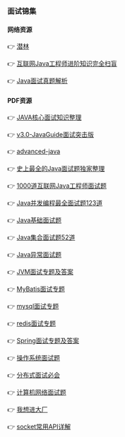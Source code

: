 ### 面试锦集


#### 网络资源
👉 [潜林](https://www.cnblogs.com/fyql)


👉 [互联网Java工程师进阶知识完全扫盲](https://doocs.gitee.io/advanced-java/#/)


👉 [Java面试真题解析](https://gitee.com/mydb/interview)


#### PDF资源
👉 [JAVA核心面试知识整理](http://pdf.sonin.cn)


👉 [v3.0-JavaGuide面试突击版](http://pdf.sonin.cn?file=JavaGuide面试突击版v3.pdf)


👉 [advanced-java](http://pdf.sonin.cn?file=advanced-java.pdf)


👉 [史上最全的Java面试题独家整理](http://pdf.sonin.cn?file=史上最全的Java面试题独家整理.pdf)


👉 [1000道互联网Java工程师面试题](http://pdf.sonin.cn?file=1000道互联网Java工程师面试题.pdf)


👉 [Java并发编程最全面试题123道](http://pdf.sonin.cn?file=Java并发编程最全面试题123道.pdf)


👉 [Java基础面试题](http://pdf.sonin.cn?file=Java基础面试题.pdf)


👉 [Java集合面试题52道](http://pdf.sonin.cn?file=Java集合面试题52道.pdf)


👉 [Java异常面试题](http://pdf.sonin.cn?file=Java异常面试题.pdf)


👉 [JVM面试专题及答案](http://pdf.sonin.cn?file=JVM面试专题及答案.pdf)


👉 [MyBatis面试专题](http://pdf.sonin.cn?file=MyBatis面试专题.pdf)


👉 [mysql面试专题](http://pdf.sonin.cn?file=Mysql面试专题.pdf)


👉 [redis面试专题](http://pdf.sonin.cn?file=Redis面试专题.pdf)


👉 [Spring面试专题及答案](http://pdf.sonin.cn?file=Spring面试专题及答案.pdf)


👉 [操作系统面试题](http://pdf.sonin.cn?file=操作系统面试题.pdf)


👉 [分布式面试必会](http://pdf.sonin.cn?file=分布式面试必会.pdf)


👉 [计算机网络面试题](http://pdf.sonin.cn?file=计算机网络面试题.pdf)


👉 [我想进大厂](http://pdf.sonin.cn?file=我想进大厂.pdf)


👉 [socket常用API详解](http://pdf.sonin.cn?file=Socket常用API详解.pdf)
